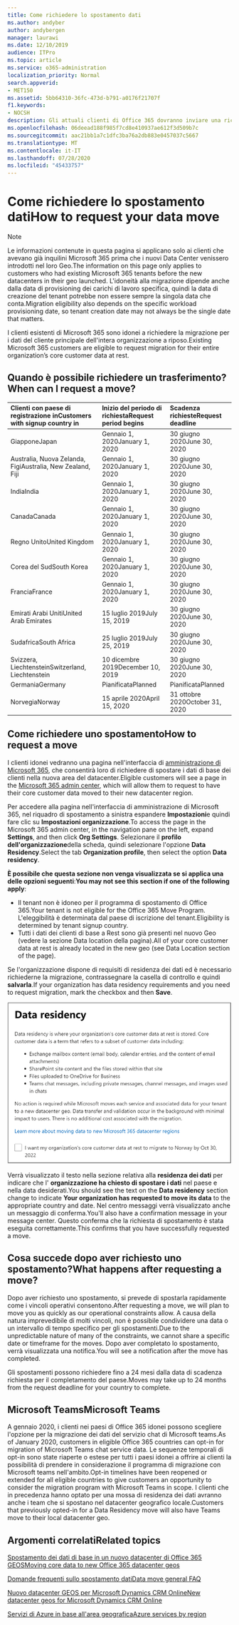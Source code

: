 ```yaml
---
title: Come richiedere lo spostamento dati
ms.author: andyber
author: andybergen
manager: laurawi
ms.date: 12/10/2019
audience: ITPro
ms.topic: article
ms.service: o365-administration
localization_priority: Normal
search.appverid:
- MET150
ms.assetid: 5bb64310-36fc-473d-b791-a0176f21707f
f1.keywords:
- NOCSH
description: Gli attuali clienti di Office 365 dovranno inviare una richiesta prima della data di scadenza per il proprio paese, in modo che i dati del cliente dei servizi Microsoft 365 partecipanti vengano spostati nel nuovo geografico.
ms.openlocfilehash: 06deead188f985f7cd8e410937ae612f3d509b7c
ms.sourcegitcommit: aac21bb1a7c1dfc3ba76a2db883e0457037c5667
ms.translationtype: MT
ms.contentlocale: it-IT
ms.lasthandoff: 07/28/2020
ms.locfileid: "45433757"
---
```

# <a name="how-to-request-your-data-move"></a><span data-ttu-id="754c7-103">Come richiedere lo spostamento dati</span><span class="sxs-lookup"><span data-stu-id="754c7-103">How to request your data move</span></span>

> [!NOTE]
> <span data-ttu-id="754c7-104">Le informazioni contenute in questa pagina si applicano solo ai clienti che avevano già inquilini Microsoft 365 prima che i nuovi Data Center venissero introdotti nel loro Geo.</span><span class="sxs-lookup"><span data-stu-id="754c7-104">The information on this page only applies to customers who had existing Microsoft 365 tenants before the new datacenters in their geo launched.</span></span> <span data-ttu-id="754c7-105">L'idoneità alla migrazione dipende anche dalla data di provisioning dei carichi di lavoro specifica, quindi la data di creazione del tenant potrebbe non essere sempre la singola data che conta.</span><span class="sxs-lookup"><span data-stu-id="754c7-105">Migration eligibility also depends on the specific workload provisioning date, so tenant creation date may not always be the single date that matters.</span></span>
  
<span data-ttu-id="754c7-106">I clienti esistenti di Microsoft 365 sono idonei a richiedere la migrazione per i dati del cliente principale dell'intera organizzazione a riposo.</span><span class="sxs-lookup"><span data-stu-id="754c7-106">Existing Microsoft 365 customers are eligible to request migration for their entire organization’s core customer data at rest.</span></span>  
  
## <a name="when-can-i-request-a-move"></a><span data-ttu-id="754c7-107">Quando è possibile richiedere un trasferimento?</span><span class="sxs-lookup"><span data-stu-id="754c7-107">When can I request a move?</span></span>

|<span data-ttu-id="754c7-108">**Clienti con paese di registrazione in**</span><span class="sxs-lookup"><span data-stu-id="754c7-108">**Customers with signup country in**</span></span>|<span data-ttu-id="754c7-109">**Inizio del periodo di richiesta**</span><span class="sxs-lookup"><span data-stu-id="754c7-109">**Request period begins**</span></span>|<span data-ttu-id="754c7-110">**Scadenza richieste**</span><span class="sxs-lookup"><span data-stu-id="754c7-110">**Request deadline**</span></span>|
|:-----|:-----|:-----|
|<span data-ttu-id="754c7-111">Giappone</span><span class="sxs-lookup"><span data-stu-id="754c7-111">Japan</span></span>  <br/> |<span data-ttu-id="754c7-112">Gennaio 1, 2020</span><span class="sxs-lookup"><span data-stu-id="754c7-112">January 1, 2020</span></span>  <br/> |<span data-ttu-id="754c7-113">30 giugno 2020</span><span class="sxs-lookup"><span data-stu-id="754c7-113">June 30, 2020</span></span>  <br/> |
|<span data-ttu-id="754c7-114">Australia, Nuova Zelanda, Figi</span><span class="sxs-lookup"><span data-stu-id="754c7-114">Australia, New Zealand, Fiji</span></span>  <br/> |<span data-ttu-id="754c7-115">Gennaio 1, 2020</span><span class="sxs-lookup"><span data-stu-id="754c7-115">January 1, 2020</span></span>  <br/> |<span data-ttu-id="754c7-116">30 giugno 2020</span><span class="sxs-lookup"><span data-stu-id="754c7-116">June 30, 2020</span></span>  <br/> |
|<span data-ttu-id="754c7-117">India</span><span class="sxs-lookup"><span data-stu-id="754c7-117">India</span></span>  <br/> |<span data-ttu-id="754c7-118">Gennaio 1, 2020</span><span class="sxs-lookup"><span data-stu-id="754c7-118">January 1, 2020</span></span>  <br/> |<span data-ttu-id="754c7-119">30 giugno 2020</span><span class="sxs-lookup"><span data-stu-id="754c7-119">June 30, 2020</span></span>  <br/> |
|<span data-ttu-id="754c7-120">Canada</span><span class="sxs-lookup"><span data-stu-id="754c7-120">Canada</span></span>  <br/> |<span data-ttu-id="754c7-121">Gennaio 1, 2020</span><span class="sxs-lookup"><span data-stu-id="754c7-121">January 1, 2020</span></span>  <br/> |<span data-ttu-id="754c7-122">30 giugno 2020</span><span class="sxs-lookup"><span data-stu-id="754c7-122">June 30, 2020</span></span>  <br/> |
|<span data-ttu-id="754c7-123">Regno Unito</span><span class="sxs-lookup"><span data-stu-id="754c7-123">United Kingdom</span></span>  <br/> |<span data-ttu-id="754c7-124">Gennaio 1, 2020</span><span class="sxs-lookup"><span data-stu-id="754c7-124">January 1, 2020</span></span>  <br/> |<span data-ttu-id="754c7-125">30 giugno 2020</span><span class="sxs-lookup"><span data-stu-id="754c7-125">June 30, 2020</span></span>  <br/> |
|<span data-ttu-id="754c7-126">Corea del Sud</span><span class="sxs-lookup"><span data-stu-id="754c7-126">South Korea</span></span>  <br/> |<span data-ttu-id="754c7-127">Gennaio 1, 2020</span><span class="sxs-lookup"><span data-stu-id="754c7-127">January 1, 2020</span></span>  <br/> |<span data-ttu-id="754c7-128">30 giugno 2020</span><span class="sxs-lookup"><span data-stu-id="754c7-128">June 30, 2020</span></span>  <br/> |
|<span data-ttu-id="754c7-129">Francia</span><span class="sxs-lookup"><span data-stu-id="754c7-129">France</span></span>  <br/> |<span data-ttu-id="754c7-130">Gennaio 1, 2020</span><span class="sxs-lookup"><span data-stu-id="754c7-130">January 1, 2020</span></span>  <br/> |<span data-ttu-id="754c7-131">30 giugno 2020</span><span class="sxs-lookup"><span data-stu-id="754c7-131">June 30, 2020</span></span>  <br/> |
|<span data-ttu-id="754c7-132">Emirati Arabi Uniti</span><span class="sxs-lookup"><span data-stu-id="754c7-132">United Arab Emirates</span></span>  <br/> |<span data-ttu-id="754c7-133">15 luglio 2019</span><span class="sxs-lookup"><span data-stu-id="754c7-133">July 15, 2019</span></span>  <br/> |<span data-ttu-id="754c7-134">30 giugno 2020</span><span class="sxs-lookup"><span data-stu-id="754c7-134">June 30, 2020</span></span>  <br/> |
|<span data-ttu-id="754c7-135">Sudafrica</span><span class="sxs-lookup"><span data-stu-id="754c7-135">South Africa</span></span>  <br/> |<span data-ttu-id="754c7-136">25 luglio 2019</span><span class="sxs-lookup"><span data-stu-id="754c7-136">July 25, 2019</span></span>  <br/> |<span data-ttu-id="754c7-137">30 giugno 2020</span><span class="sxs-lookup"><span data-stu-id="754c7-137">June 30, 2020</span></span>  <br/> |
|<span data-ttu-id="754c7-138">Svizzera, Liechtenstein</span><span class="sxs-lookup"><span data-stu-id="754c7-138">Switzerland, Liechtenstein</span></span>  <br/> |<span data-ttu-id="754c7-139">10 dicembre 2019</span><span class="sxs-lookup"><span data-stu-id="754c7-139">December 10, 2019</span></span>  <br/> |<span data-ttu-id="754c7-140">30 giugno 2020</span><span class="sxs-lookup"><span data-stu-id="754c7-140">June 30, 2020</span></span>  <br/> |
|<span data-ttu-id="754c7-141">Germania</span><span class="sxs-lookup"><span data-stu-id="754c7-141">Germany</span></span>  <br/> |<span data-ttu-id="754c7-142">Pianificata</span><span class="sxs-lookup"><span data-stu-id="754c7-142">Planned</span></span>  <br/> |<span data-ttu-id="754c7-143">Pianificata</span><span class="sxs-lookup"><span data-stu-id="754c7-143">Planned</span></span>  <br/> |
|<span data-ttu-id="754c7-144">Norvegia</span><span class="sxs-lookup"><span data-stu-id="754c7-144">Norway</span></span>  <br/> |<span data-ttu-id="754c7-145">15 aprile 2020</span><span class="sxs-lookup"><span data-stu-id="754c7-145">April 15, 2020</span></span>  <br/> |<span data-ttu-id="754c7-146">31 ottobre 2020</span><span class="sxs-lookup"><span data-stu-id="754c7-146">October 31, 2020</span></span>  <br/> |
   
## <a name="how-to-request-a-move"></a><span data-ttu-id="754c7-147">Come richiedere uno spostamento</span><span class="sxs-lookup"><span data-stu-id="754c7-147">How to request a move</span></span>

<span data-ttu-id="754c7-148">I clienti idonei vedranno una pagina nell'interfaccia di [amministrazione di Microsoft 365](https://aka.ms/365admin), che consentirà loro di richiedere di spostare i dati di base dei clienti nella nuova area del datacenter.</span><span class="sxs-lookup"><span data-stu-id="754c7-148">Eligible customers will see a page in the [Microsoft 365 admin center](https://aka.ms/365admin), which will allow them to request to have their core customer data moved to their new datacenter region.</span></span>  
  
<span data-ttu-id="754c7-149">Per accedere alla pagina nell'interfaccia di amministrazione di Microsoft 365, nel riquadro di spostamento a sinistra espandere **Impostazioni**e quindi fare clic su **Impostazioni organizzazione**.</span><span class="sxs-lookup"><span data-stu-id="754c7-149">To access the page in the Microsoft 365 admin center, in the navigation pane on the left, expand **Settings**, and then click **Org Settings**.</span></span>
<span data-ttu-id="754c7-150">Selezionare il **profilo dell'organizzazione**della scheda, quindi selezionare l'opzione **Data Residency**.</span><span class="sxs-lookup"><span data-stu-id="754c7-150">Select the tab **Organization profile**, then select the option **Data residency**.</span></span>
  
<span data-ttu-id="754c7-151">**È possibile che questa sezione non venga visualizzata se si applica una delle opzioni seguenti**:</span><span class="sxs-lookup"><span data-stu-id="754c7-151">**You may not see this section if one of the following apply**:</span></span>
- <span data-ttu-id="754c7-152">Il tenant non è idoneo per il programma di spostamento di Office 365.</span><span class="sxs-lookup"><span data-stu-id="754c7-152">Your tenant is not eligible for the Office 365 Move Program.</span></span>  <span data-ttu-id="754c7-153">L'eleggibilità è determinata dal paese di iscrizione del tenant.</span><span class="sxs-lookup"><span data-stu-id="754c7-153">Eligibility is determined by tenant signup country.</span></span>
- <span data-ttu-id="754c7-154">Tutti i dati dei clienti di base a Rest sono già presenti nel nuovo Geo (vedere la sezione Data location della pagina).</span><span class="sxs-lookup"><span data-stu-id="754c7-154">All of your core customer data at rest is already located in the new geo (see Data Location section of the page).</span></span> 
  
<span data-ttu-id="754c7-155">Se l'organizzazione dispone di requisiti di residenza dei dati ed è necessario richiederne la migrazione, contrassegnare la casella di controllo e quindi **salvarla**.</span><span class="sxs-lookup"><span data-stu-id="754c7-155">If your organization has data residency requirements and you need to request migration, mark the checkbox and then **Save**.</span></span>
  
![Schermata di operazione di consenso per il datacenter](media/dataresidencyflyoutae.jpg)
  
<span data-ttu-id="754c7-157">Verrà visualizzato il testo nella sezione relativa alla **residenza dei dati** per indicare che l' **organizzazione ha chiesto di spostare i dati** nel paese e nella data desiderati.</span><span class="sxs-lookup"><span data-stu-id="754c7-157">You should see the text on the **Data residency** section change to indicate **Your organization has requested to move its data** to the appropriate country and date.</span></span> <span data-ttu-id="754c7-158">Nel centro messaggi verrà visualizzato anche un messaggio di conferma.</span><span class="sxs-lookup"><span data-stu-id="754c7-158">You'll also have a confirmation message in your message center.</span></span> <span data-ttu-id="754c7-159">Questo conferma che la richiesta di spostamento è stata eseguita correttamente.</span><span class="sxs-lookup"><span data-stu-id="754c7-159">This confirms that you have successfully requested a move.</span></span> 


  
## <a name="what-happens-after-requesting-a-move"></a><span data-ttu-id="754c7-160">Cosa succede dopo aver richiesto uno spostamento?</span><span class="sxs-lookup"><span data-stu-id="754c7-160">What happens after requesting a move?</span></span>

<span data-ttu-id="754c7-161">Dopo aver richiesto uno spostamento, si prevede di spostarla rapidamente come i vincoli operativi consentono.</span><span class="sxs-lookup"><span data-stu-id="754c7-161">After requesting a move, we will plan to move you as quickly as our operational constraints allow.</span></span> <span data-ttu-id="754c7-162">A causa della natura imprevedibile di molti vincoli, non è possibile condividere una data o un intervallo di tempo specifico per gli spostamenti.</span><span class="sxs-lookup"><span data-stu-id="754c7-162">Due to the unpredictable nature of many of the constraints, we cannot share a specific date or timeframe for the moves.</span></span> <span data-ttu-id="754c7-163">Dopo aver completato lo spostamento, verrà visualizzata una notifica.</span><span class="sxs-lookup"><span data-stu-id="754c7-163">You will see a notification after the move has completed.</span></span>
  
<span data-ttu-id="754c7-164">Gli spostamenti possono richiedere fino a 24 mesi dalla data di scadenza richiesta per il completamento del paese.</span><span class="sxs-lookup"><span data-stu-id="754c7-164">Moves may take up to 24 months from the request deadline for your country to complete.</span></span>
  
## <a name="microsoft-teams"></a><span data-ttu-id="754c7-165">Microsoft Teams</span><span class="sxs-lookup"><span data-stu-id="754c7-165">Microsoft Teams</span></span>

<span data-ttu-id="754c7-166">A gennaio 2020, i clienti nei paesi di Office 365 idonei possono scegliere l'opzione per la migrazione dei dati del servizio chat di Microsoft teams.</span><span class="sxs-lookup"><span data-stu-id="754c7-166">As of January 2020, customers in eligible Office 365 countries can opt-in for migration of Microsoft Teams chat service data.</span></span>  <span data-ttu-id="754c7-167">Le sequenze temporali di opt-in sono state riaperte o estese per tutti i paesi idonei a offrire ai clienti la possibilità di prendere in considerazione il programma di migrazione con Microsoft teams nell'ambito.</span><span class="sxs-lookup"><span data-stu-id="754c7-167">Opt-in timelines have been reopened or extended for all eligible countries to give customers an opportunity to consider the migration program with Microsoft Teams in scope.</span></span> <span data-ttu-id="754c7-168">I clienti che in precedenza hanno optato per una mossa di residenza dei dati avranno anche i team che si spostano nel datacenter geografico locale.</span><span class="sxs-lookup"><span data-stu-id="754c7-168">Customers that previously opted-in for a Data Residency move will also have Teams move to their local datacenter geo.</span></span>

## <a name="related-topics"></a><span data-ttu-id="754c7-169">Argomenti correlati</span><span class="sxs-lookup"><span data-stu-id="754c7-169">Related topics</span></span>

[<span data-ttu-id="754c7-170">Spostamento dei dati di base in un nuovo datacenter di Office 365 GEOS</span><span class="sxs-lookup"><span data-stu-id="754c7-170">Moving core data to new Office 365 datacenter geos</span></span>](moving-data-to-new-datacenter-geos.md)

[<span data-ttu-id="754c7-171">Domande frequenti sullo spostamento dati</span><span class="sxs-lookup"><span data-stu-id="754c7-171">Data move general FAQ</span></span>](data-move-faq.md)

[<span data-ttu-id="754c7-172">Nuovo datacenter GEOS per Microsoft Dynamics CRM Online</span><span class="sxs-lookup"><span data-stu-id="754c7-172">New datacenter geos for Microsoft Dynamics CRM Online</span></span>](https://go.microsoft.com/fwlink/p/?Linkid=615924)
  
[<span data-ttu-id="754c7-173">Servizi di Azure in base all'area geografica</span><span class="sxs-lookup"><span data-stu-id="754c7-173">Azure services by region</span></span>](https://azure.microsoft.com/regions/)
  

